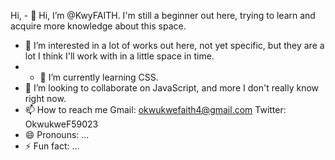 Hi, - 👋 Hi, I’m @KwyFAITH. I'm still a beginner out here, trying to learn and acquire more knowledge about this space.
- 👀 I’m interested in a lot of works out here, not yet specific, but they are a lot I think I'll work with in a little space in time.
- - 🌱 I’m currently learning CSS.
- 💞️ I’m looking to collaborate on JavaScript, and more I don't really know right now.
- 📫 How to reach me
  Gmail: okwukwefaith4@gmail.com
  Twitter: OkwukweF59023
- 😄 Pronouns: ...
- ⚡ Fun fact: ...

<!---
KwyFAITH/KwyFAITH is a ✨ special ✨ repository because its `README.md` (this file) appears on your GitHub profile.
You can click the Preview link to take a look at your changes.
--->
